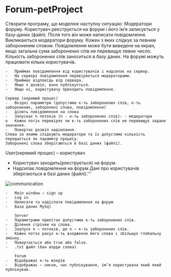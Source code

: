 # Forum-petProject

Створити програму, що моделює наступну ситуацію: Модератори
форуму. Користувач реєструється на форумі і його ім’я записується у базу-даних
(файл). Після того він може написати повідомлення. Викликаються модератори
форуму. Кожен з яких слідкує за певним забороненим словом. Повідомлення
може бути виведене на екран, якщо загальна сума заборонених слів не перевищує
певне число. Кількість заборонених слів заноситься в базу даних. На форумі
можуть працювати кілька користувачів.

```Ui (окремий процес) – форум
-	Приймає повідомлення від користувачів і надсилає на сервер. 
-	На сервері повідомлення перевіряється модераторами.
-	Приймає відповідь від сервера.
-	Якщо є дозвіл, воно публікується.
-	Якщо ні, користувачу приходить повідомлення.

Сервер (окремий процес)  
-	Вхідні параметри (допустима к-ть заборонених слів, к-ть заборонених, заборонені слова, повідомлення)
-	ділить повідомлення на слова
-	Запускає n потоків (n - к-ть заборонених слів): - модератори
o	Кожен потік перевіряє чи к-ть заборонених слів не перевищує задане значення.
-	Повертає дозвіл надсилання.
Слова за якими слідкують модератори та їх допустима кількість передається як параметр процесу.
Заборонені слова зберігаються в базі даних (файлі).
```


User(окремий процес) – користувач
-	Користувач заходить(реєструється) на форум.
-	Надсилає повідомлення на форум
Дані про користувачів зберігаються в базі даних (файлі).'''



![communication](https://user-images.githubusercontent.com/90086332/201711721-a2934db5-e373-450f-bf29-1abed32a9eed.png)

```Client
-	Main window – sign up
-	Log in
-	Написати та надіслати повідомлення на форум
-	База даних MySql

    Server
-	Параметрами прилітає допустима к-ть заборонених слів.
-	Ділення стрічки на слова.
-	Заупуск n – потоків, де n – к-ть заборонених слів.
-	Кожен потік рахує к-ть входження його слова і збільшує глобальну змінну.
-	Повертається або true або false.
-	.txt файл (бан ворди слова)

    Forum
-	Відображає к-ть юзерів
-	Відображає – смски, час публікування, ім’я користувача який який публікував.
```



